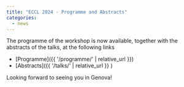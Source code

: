 ```yaml
---
title: "ECCL 2024 - Programme and Abstracts" 
categories:
  - news 
--- 
```


The programme of the workshop is now available, together with the abstracts of the talks, at the following links
* [Programme]({{ '/programme/' | relative_url }})
* [Abstracts]({{ '/talks/' | relative_url }} )

Looking forward to seeing you in Genova!

